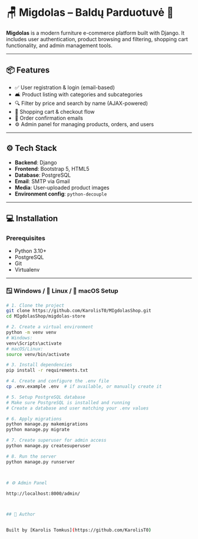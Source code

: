 # 🪑 Migdolas – Baldų Parduotuvė 🛒

**Migdolas** is a modern furniture e-commerce platform built with Django. It includes user authentication, product browsing and filtering, shopping cart functionality, and admin management tools.

---

## 📦 Features

- ✅ User registration & login (email-based)
- 🛋️ Product listing with categories and subcategories
- 🔍 Filter by price and search by name (AJAX-powered)
- 🛒 Shopping cart & checkout flow
- 📧 Order confirmation emails
- ⚙️ Admin panel for managing products, orders, and users

---

## ⚙️ Tech Stack

- **Backend**: Django
- **Frontend**: Bootstrap 5, HTML5
- **Database**: PostgreSQL
- **Email**: SMTP via Gmail
- **Media**: User-uploaded product images
- **Environment config**: `python-decouple`

---

## 💻 Installation

### Prerequisites

- Python 3.10+  
- PostgreSQL  
- Git  
- Virtualenv  

---

### 🪟 Windows / 🐧 Linux / 🍎 macOS Setup

```bash
# 1. Clone the project
git clone https://github.com/KarolisT0/MIgdolasShop.git
cd MIgdolasShop/migdolas-store

# 2. Create a virtual environment
python -m venv venv
# Windows:
venv\Scripts\activate
# macOS/Linux:
source venv/bin/activate

# 3. Install dependencies
pip install -r requirements.txt

# 4. Create and configure the .env file
cp .env.example .env  # if available, or manually create it

# 5. Setup PostgreSQL database
# Make sure PostgreSQL is installed and running
# Create a database and user matching your .env values

# 6. Apply migrations
python manage.py makemigrations
python manage.py migrate

# 7. Create superuser for admin access
python manage.py createsuperuser

# 8. Run the server
python manage.py runserver



# ⚙️ Admin Panel

http://localhost:8000/admin/



## 🙋 Author


Built by [Karolis Tomkus](https://github.com/KarolisT0)